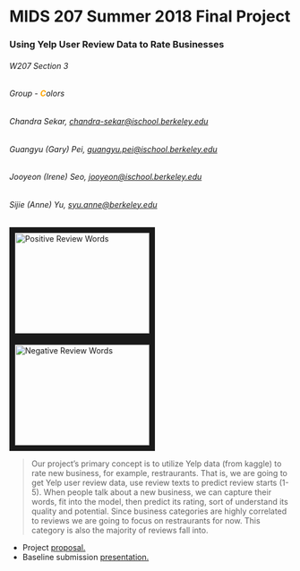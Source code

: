 # MIDS 207 Summer 2018 Final Project

### Using Yelp User Review Data to Rate Businesses

###### W207 Section 3
###### Group - <span style="color:orange"><strong>C</strong></span>olors
###### Chandra Sekar, chandra-sekar@ischool.berkeley.edu
###### Guangyu (Gary) Pei, guangyu.pei@ischool.berkeley.edu
###### Jooyeon (Irene) Seo, jooyeon@ischool.berkeley.edu
###### Sijie (Anne) Yu, syu.anne@berkeley.edu

<img src="https://github.com/annesjyu/m207_summer_2018/blob/master/word_cloud_goodwords.png"  alt="Positive Review Words" width="240" height="180" border="10" />
<br>
<img src="https://github.com/annesjyu/m207_summer_2018/blob/master/word_cloud_badwords.png"  alt="Negative Review Words" width="240" height="180" border="10" />

> Our project’s primary concept is to utilize Yelp data (from kaggle) to rate new business, for example, restraurants. That is, we are going to get Yelp user review data, use review texts to predict review starts (1-5). When people talk about a new business, we can capture their words, fit into the model, then predict its rating, sort of understand its quality and potential. Since business categories are highly correlated to reviews we are going to focus on restraurants for now. This category is also the majority of reviews fall into.

- Project [proposal.](https://docs.google.com/document/d/1jhWY5XK59e1-4JVyaSsbmSr-3trdri7EP5v4-J37M8s/edit?usp=sharing)
- Baseline submission [presentation.](https://docs.google.com/presentation/d/1JqkW_vOLSedKtO78mG0OJIiCuOe3DSiPACMZkozSo04/edit?usp=sharing)

